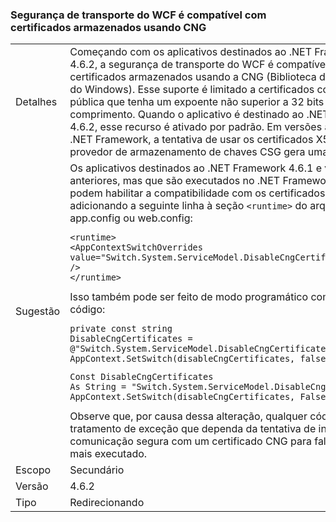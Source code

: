 ### <a name="wcf-transport-security-supports-certificates-stored-using-cng"></a>Segurança de transporte do WCF é compatível com certificados armazenados usando CNG

|   |   |
|---|---|
|Detalhes|Começando com os aplicativos destinados ao .NET Framework 4.6.2, a segurança de transporte do WCF é compatível com certificados armazenados usando a CNG (Biblioteca de Criptografia do Windows). Esse suporte é limitado a certificados com uma chave pública que tenha um expoente não superior a 32 bits de comprimento. Quando o aplicativo é destinado ao .NET Framework 4.6.2, esse recurso é ativado por padrão. Em versões anteriores do .NET Framework, a tentativa de usar os certificados X509 com um provedor de armazenamento de chaves CSG gera uma exceção.|
|Sugestão|Os aplicativos destinados ao .NET Framework 4.6.1 e versões anteriores, mas que são executados no .NET Framework 4.6.2, podem habilitar a compatibilidade com os certificados CNG adicionando a seguinte linha à seção <code>&lt;runtime&gt;</code> do arquivo app.config ou web.config:<pre><code class="language-xml">&lt;runtime&gt;&#13;&#10;&lt;AppContextSwitchOverrides value=&quot;Switch.System.ServiceModel.DisableCngCertificates=false&quot; /&gt;&#13;&#10;&lt;/runtime&gt;&#13;&#10;</code></pre>Isso também pode ser feito de modo programático com o seguinte código:<pre><code class="language-cs">private const string DisableCngCertificates = @&quot;Switch.System.ServiceModel.DisableCngCertificate&quot;;&#13;&#10;AppContext.SetSwitch(disableCngCertificates, false);&#13;&#10;</code></pre><pre><code class="language-vb">Const DisableCngCertificates As String = &quot;Switch.System.ServiceModel.DisableCngCertificates&quot;&#13;&#10;AppContext.SetSwitch(disableCngCertificates, False)&#13;&#10;</code></pre>Observe que, por causa dessa alteração, qualquer código de tratamento de exceção que dependa da tentativa de iniciar a comunicação segura com um certificado CNG para falhar não será mais executado.|
|Escopo|Secundário|
|Versão|4.6.2|
|Tipo|Redirecionando|

